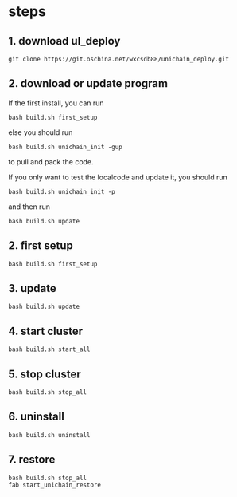 # steps

## 1. download ul_deploy
```
git clone https://git.oschina.net/wxcsdb88/unichain_deploy.git
```

## 2. download or update program

If the first install, you can run 

`bash build.sh first_setup`

else you should run 

`bash build.sh unichain_init -gup` 

to pull and pack the code.

If you only want to test the localcode and update it, you should run 

`bash build.sh unichain_init -p`

and then run 

`bash build.sh update`


## 2. first setup
```
bash build.sh first_setup
```

## 3. update
```
bash build.sh update
```

## 4. start cluster
```
bash build.sh start_all
```

## 5. stop cluster
```
bash build.sh stop_all
```

## 6. uninstall
```
bash build.sh uninstall
```

## 7. restore
```
bash build.sh stop_all
fab start_unichain_restore
```